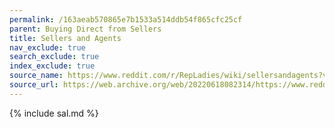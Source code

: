 ```yaml
---
permalink: /163aeab570865e7b1533a514ddb54f865cfc25cf
parent: Buying Direct from Sellers
title: Sellers and Agents
nav_exclude: true
search_exclude: true
index_exclude: true
source_name: https://www.reddit.com/r/RepLadies/wiki/sellersandagents?v=8a1c6986-e68f-11ec-8c1c-fe6906c74263
source_url: https://web.archive.org/web/20220618082314/https://www.reddit.com/r/RepLadies/wiki/sellersandagents?v=8a1c6986-e68f-11ec-8c1c-fe6906c74263
---
```


{% include sal.md %}
